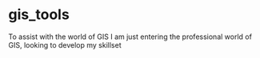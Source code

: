 # gis_tools
To assist with the world of GIS
I am just entering the professional world of GIS, looking to develop my skillset
